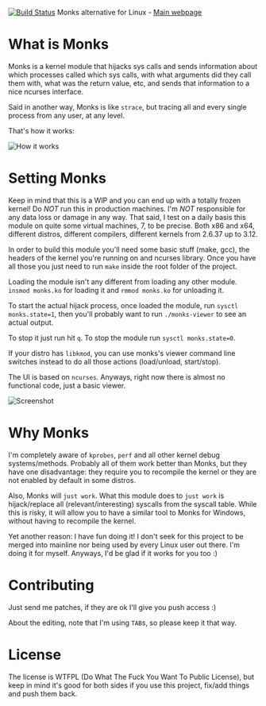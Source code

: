[![Build Status](https://drone.io/github.com/alexandernst/monks/status.png)](https://drone.io/github.com/alexandernst/monks/latest) Monks alternative for Linux - [Main webpage](http://alexandernst.github.io/monks "Monks's Homepage")

What is Monks
=======

Monks is a kernel module that hijacks sys calls and sends information about which
processes called which sys calls, with what arguments did they call them with, 
what was the return value, etc, and sends that information to a nice ncurses 
interface.

Said in another way, Monks is like ```strace```, but tracing all and every single
process from any user, at any level.

That's how it works:

![How it works](https://raw.github.com/alexandernst/monks/screenshots/monks.gif)

Setting Monks
=======

Keep in mind that this is a WIP and you can end up with a totally frozen 
kernel! Do *NOT* run this in production machines. I'm *NOT* responsible
for any data loss or damage in any way. That said, I test on a daily basis
this module on quite some virtual machines, 7, to be precise. Both x86 and
x64, different distros, different compilers, different kernels from 2.6.37
up to 3.12.

In order to build this module you'll need some basic stuff (make, gcc), the 
headers of the kernel you're running on and ncurses library. Once you have all
those you just need to run ```make``` inside the root folder of the project.

Loading the module isn't any different from loading any other module. 
```insmod monks.ko``` for loading it and ```rmmod monks.ko``` for 
unloading it.

To start the actual hijack process, once loaded the module, run 
```sysctl monks.state=1```, then you'll probably want to run 
```./monks-viewer``` to see an actual output.

To stop it just run hit ```q```. To stop the module run ```sysctl monks.state=0```.

If your distro has ```libkmod```, you can use monks's viewer command line
switches instead to do all those actions (load/unload, start/stop).

The UI is based on ```ncurses```. Anyways, right now there is almost no functional
code, just a basic viewer.

![Screenshot](https://raw.github.com/alexandernst/monks/screenshots/screenshot1.jpeg)

Why Monks
=======

I'm completely aware of ```kprobes```, ```perf``` and all other kernel debug 
systems/methods. Probably all of them work better than Monks, but they have 
one disadvantage: they require you to recompile the kernel or they are not 
enabled by default in some distros.

Also, Monks will ```just work```. What this module does to ```just work``` is
hijack/replace all (relevant/interesting) syscalls from the syscall table.
While this is risky, it will allow you to have a similar tool to Monks for 
Windows, without having to recompile the kernel.

Yet another reason: I have fun doing it! I don't seek for this project to be 
merged into mainline nor being used by every Linux user out there. I'm doing 
it for myself. Anyways, I'd be glad if it works for you too :)

Contributing
=======

Just send me patches, if they are ok I'll give you push access :)

About the editing, note that I'm using ```TAB```s, so please keep it that way.

License
=======

The license is WTFPL (Do What The Fuck You Want To Public License), but keep
in mind it's good for both sides if you use this project, fix/add things and
push them back.
